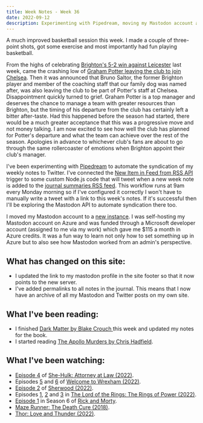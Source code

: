 ```yaml
---
title: Week Notes - Week 36
date: 2022-09-12
description: Experimenting with Pipedream, moving my Mastodon account and what else I've been up to over the last seven days.
---
```


A much improved basketball session this week. I made a couple of three-point shots, got some exercise and most importantly had fun playing basketball.

From the highs of celebrating [Brighton's 5-2 win against Leicester](https://www.brightonandhovealbion.com/news/2780412/brilliant-albion-hit-five-past-leicester-in-amex-thriller) last week, came the crashing low of [Graham Potter leaving the club to join Chelsea](https://www.brightonandhovealbion.com/news/2786233/graham-potter-leaves-albion-for-chelsea/). Then it was announced that Bruno Saltor, the former Brighton player and member of the coaching staff that our family dog was named after, was also leaving the club to be part of Potter's staff at Chelsea. Disappointment quickly turned to grief. Graham Potter is a top manager and deserves the chance to manage a team with greater resources than Brighton, but the timing of his departure from the club has certainly left a bitter after-taste. Had this happened before the season had started, there would be a much greater acceptance that this was a progressive move and not money talking. I am now excited to see how well the club has planned for Potter's departure and what the team can achieve over the rest of the season. Apologies in advance to whichever club's fans are about to go through the same rollercoaster of emotions when Brighton appoint their club's manager.

I've been experimenting with [Pipedream](https://pipedream.com/) to automate the syndication of my weekly notes to Twitter. I've connected the [New Item in Feed from RSS API](https://pipedream.com/apps/rss/triggers/new-item-in-feed) trigger to some custom Node.js code that will tweet when a new week note is added to the [journal summaries RSS feed](https://declanbyrd.co.uk/journal/summaries.xml). This workflow runs at 9am every Monday morning so if I've configured it correctly I won't have to manually write a tweet with a link to this week's notes. If it's successful then I'll be exploring the Mastodon API to automate syndication there too.

I moved my Mastodon account to a [new instance](https://mastodon.technology/@declan_byrd). I was self-hosting my Mastodon account on Azure and was funded through a Microsoft developer account (assigned to me via my work) which gave me $115 a month in Azure credits. It was a fun way to learn not only how to set something up in Azure but to also see how Mastodon worked from an admin's perspective.

## What has changed on this site:

- I updated the link to my mastodon profile in the site footer so that it now points to the new server.
- I've added permalinks to all notes in the journal. This means that I now have an archive of all my Mastodon and Twitter posts on my own site.

## What I've been reading:

- I finished [Dark Matter by Blake Crouch ](/reading/9781447297581/)this week and updated my notes for the book.
- I started reading [The Apollo Murders by Chris Hadfield](/reading/9780735282353/).

## What I've been watching:

- [Episode 4](https://www.themoviedb.org/tv/92783-she-hulk-attorney-at-law/season/1/episode/4) of [She-Hulk: Attorney at Law (2022)](https://www.themoviedb.org/tv/92783-she-hulk-attorney-at-law/).
- Episodes [5](https://www.themoviedb.org/tv/126929-welcome-to-wrexham/season/1/episode/5) and [6](https://www.themoviedb.org/tv/126929-welcome-to-wrexham/season/1/episode/6) of [Welcome to Wrexham (2022)](https://www.themoviedb.org/tv/126929-welcome-to-wrexham/season/1).
- [Episode 2](https://www.themoviedb.org/tv/155243-sherwood/season/1/episode/2) of [Sherwood (2022)](https://www.themoviedb.org/tv/155243-sherwood).
- Episodes [1](https://www.themoviedb.org/tv/84773-the-lord-of-the-rings-the-rings-of-power/season/1/episode/1), [2](https://www.themoviedb.org/tv/84773-the-lord-of-the-rings-the-rings-of-power/season/1/episode/2) and [3](https://www.themoviedb.org/tv/84773-the-lord-of-the-rings-the-rings-of-power/season/1/episode/3) in [The Lord of the Rings: The Rings of Power (2022)](https://www.themoviedb.org/tv/84773-the-lord-of-the-rings-the-rings-of-power/season/1).
- [Episode 1](https://www.themoviedb.org/tv/60625-rick-and-morty/season/6/episode/1) in Season 6 of [Rick and Morty](https://www.themoviedb.org/tv/60625-rick-and-morty).
- [Maze Runner: The Death Cure (2018)](https://www.themoviedb.org/movie/336843-the-maze-runner-the-death-cure).
- [Thor: Love and Thunder (2022)](https://www.themoviedb.org/movie/616037-thor-love-and-thunder).
